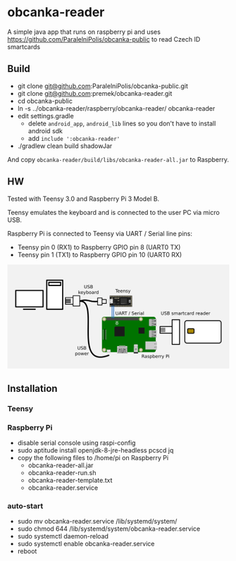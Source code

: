 # obcanka-reader

A simple java app that runs on raspberry pi and uses https://github.com/ParalelniPolis/obcanka-public to read Czech ID smartcards


## Build
- git clone git@github.com:ParalelniPolis/obcanka-public.git
- git clone git@github.com:premek/obcanka-reader.git
- cd obcanka-public
- ln -s ../obcanka-reader/raspberry/obcanka-reader/ obcanka-reader
- edit settings.gradle
  - delete `android_app`, `android_lib` lines so you don't have to install android sdk
  - add `include ':obcanka-reader'`
- ./gradlew clean build shadowJar

And copy `obcanka-reader/build/libs/obcanka-reader-all.jar` to Raspberry.

## HW
Tested with Teensy 3.0 and Raspberry Pi 3 Model B.

Teensy emulates the keyboard and is connected to the user PC via micro USB.

Raspberry Pi is connected to Teensy via UART / Serial line pins: 
 - Teensy pin 0 (RX1) to Raspberry GPIO pin 8 (UART0 TX)
 - Teensy pin 1 (TX1) to Raspberry GPIO pin 10 (UART0 RX)

![hw connection](resources/hw.png)


## Installation

### Teensy

### Raspberry Pi
- disable serial console using raspi-config
- sudo aptitude install openjdk-8-jre-headless pcscd jq
- copy the following files to /home/pi on Raspberry Pi
  - obcanka-reader-all.jar
  - obcanka-reader-run.sh
  - obcanka-reader-template.txt
  - obcanka-reader.service


### auto-start
- sudo mv obcanka-reader.service /lib/systemd/system/
- sudo chmod 644 /lib/systemd/system/obcanka-reader.service
- sudo systemctl daemon-reload
- sudo systemctl enable obcanka-reader.service
- reboot
